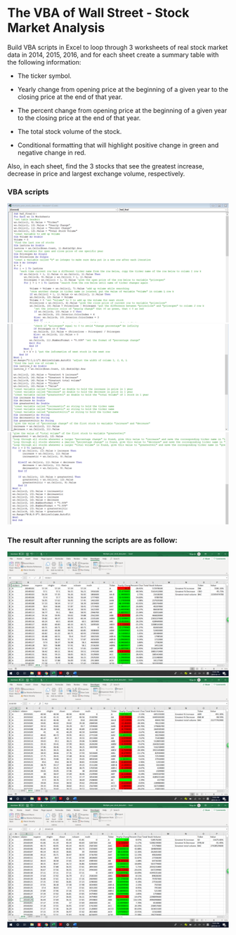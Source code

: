 # The VBA of Wall Street - Stock Market Analysis
Build VBA scripts in Excel to loop through 3 worksheets of real stock market data in 2014, 2015, 2016, and for each sheet create a summary table with the following information:
  * The ticker symbol.

  * Yearly change from opening price at the beginning of a given year to the closing price at the end of that year.

  * The percent change from opening price at the beginning of a given year to the closing price at the end of that year.

  * The total stock volume of the stock.

  * Conditional formatting that will highlight positive change in green and negative change in red.
  
Also, in each sheet, find the 3 stocks that see the greatest increase, decrease in price and largest exchange volume, respectively. 

### **VBA scripts**

![GitHub Logo](VBAscript-1.png)
![GitHub Logo](VBAscript-2.png)
![GitHub Logo](VBAscript-3.png)

### **The result after running the scripts are as follow:**

 ![GitHub Logo](2014.png)
 ![GitHub Logo](2015.png)
 ![GitHub Logo](2016.png)
